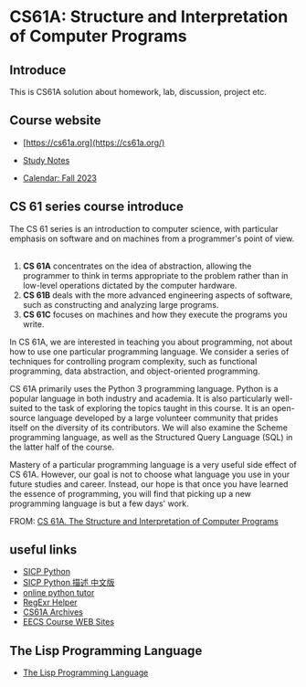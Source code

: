 # CS61A: Structure and Interpretation of Computer Programs 

## Introduce

This is CS61A solution about  homework, lab, discussion, project etc.

## Course website

-   [https://cs61a.org](https://cs61a.org/)

-   [Study Notes](contents/cs61a_fa23/Readme.md)

-   [Calendar: Fall 2023](calendar/Fall-2023_Calendar.md)

## **CS 61 series course introduce**

The CS 61 series is an introduction to computer science, with particular emphasis on software and on machines from a programmer's point of view.  

1. **CS 61A** concentrates on the idea of abstraction, allowing the programmer to think in terms appropriate to the problem rather than in low-level operations dictated by the computer hardware. 
2. **CS 61B** deals with the more advanced engineering aspects of software, such as constructing and analyzing large programs. 
3. **CS 61C** focuses on machines and how they execute the programs you write. 

In CS 61A, we are interested in teaching you about programming, not about how to use one particular programming language. We consider a series of techniques for controlling program complexity, such as functional programming, data abstraction, and object-oriented programming. 

CS 61A primarily uses the Python 3 programming language. Python is a popular language in both industry and academia. It is also particularly well-suited to the task of exploring the topics taught in this course. It is an open-source language developed by a large volunteer community that prides itself on the diversity of its contributors. We will also examine the Scheme programming language, as well as the Structured Query Language (SQL) in the latter half of the course.  

Mastery of a particular programming language is a very useful side effect of CS 61A. However, our goal is not to choose what language you use in your future studies and career. Instead, our hope is that once you have learned the essence of programming, you will find that picking up a new programming language is but a few days' work.

FROM: [CS 61A. The Structure and Interpretation of Computer Programs](https://www2.eecs.berkeley.edu/Courses/CS61A/)

## useful links

- [SICP Python](http://composingprograms.com/pages/11-getting-started.html)
- [SICP Python 描述 中文版](https://github.com/wizardforcel/sicp-py-zh)
- [online python tutor](https://pythontutor.com/composingprograms.html#mode=edit)
- [RegExr Helper](https://regexr.com/6r3v1)
- [CS61A Archives](https://inst.eecs.berkeley.edu/~cs61a/archives.html)
- [EECS Course WEB Sites](https://inst.eecs.berkeley.edu/classes-eecs.html)

##  The Lisp Programming Language
-   [The Lisp Programming Language](LISP/Readme.md)
